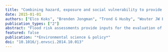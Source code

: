 ```yaml
---
title: "Combining hazard, exposure and social vulnerability to provide lessons for flood risk management"
date: 2015-01-01
authors: ["Elco Koks", "Brenden Jongman", "Trond G Husby", "Wouter JW Botzen"]
publication_types: ["2"]
abstract: "Flood risk assessments provide inputs for the evaluation of flood risk management (FRM) strategies. Traditionally, such risk assessments provide estimates of loss of life and economic damage. However, the effect of policy measures aimed at reducing risk also depends on the capacity of households to adapt and respond to floods, which in turn largely depends on their social vulnerability. This study shows how a joint assessment of hazard, exposure and social vulnerability provides valuable information for the evaluation of FRM strategies. The adopted methodology uses data on hazard and exposure combined with a social vulnerability index. The relevance of this state-of-the-art approach taken is exemplified in a case-study of Rotterdam, the Netherlands. The results show that not only a substantial share of the population can be defined as socially vulnerable, but also that the population is very heterogeneous, which is often ignored in traditional flood risk management studies. It is concluded that FRM measures, such as individual mitigation, evacuation or flood insurance coverage should not be applied homogenously across large areas, but instead should be tailored to local characteristics based on the socioeconomic characteristics of individual households and neighborhoods."
featured: false
publication: "*Environmental science & policy*"
doi: "10.1016/j.envsci.2014.10.013"
---
```


